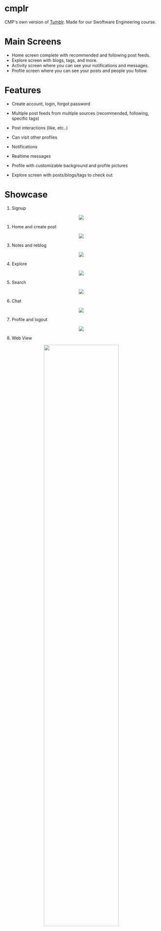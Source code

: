 # cmplr

CMP's own version of [Tumblr](https://tumblr.com/). Made for our Swoftware Engineering course.

# Main Screens

- Home screen complete with recommended and following post feeds.
- Explore screen with blogs, tags, and more.
- Activity screen where you can see your notifications and messages.
- Profile screen where you can see your posts and people you follow.

# Features

- Create account, login, forgot password

- Multiple post feeds from multiple sources (recommended, following, specific tags)

- Post interactions (like, etc..)

- Can visit other profiles

- Notifications

- Realtime messages

- Profile with customizable background and profile pictures

- Explore screen with posts/blogs/tags to check out

# Showcase

1. Signup
<div align="center">
  <img src="https://media2.giphy.com/media/wrBPqyWnyXKehGGmKY/giphy.gif?cid=790b7611e1c3476be7b611204fac664a821fb94e24cdefce&rid=giphy.gif&ct=g">
</div>

1. Home and create post
<div align="center">
   <img src="https://media4.giphy.com/media/Uk0BWI9E45PrdMS9BJ/giphy.gif?cid=790b7611a7502d5f64081368a8d4bf53e6b5f1be6b90c47c&rid=giphy.gif&ct=g">
</div>

3. Notes and reblog
<div align="center">
   <img src="https://media2.giphy.com/media/0vqnfDhHN4cakg4t7W/giphy.gif?cid=790b761185bb052643278e7c2aa3b2e9855ab18680aef24e&rid=giphy.gif&ct=g">
</div>

4. Explore 
<div align="center">
   <img src="https://media3.giphy.com/media/7xp8xRdmLo4nZTynyB/giphy.gif?cid=790b7611e1d89b9db4f906d8c4e89a7c9e78ed84c80b02be&rid=giphy.gif&ct=g">
</div>


5. Search
<div align="center">
   <img src="https://media3.giphy.com/media/J7ayhZysfIe43W8To7/giphy.gif?cid=790b761141da71ba3b72b30ce0052667041119417c2b58e6&rid=giphy.gif&ct=g">
</div>

6. Chat
<div align="center">
   <img src="https://media1.giphy.com/media/T0OcHQ2JUfZX6uxgNr/giphy.gif?cid=790b7611eda507165496dee8eb5bd47556b15757f3e18cf7&rid=giphy.gif&ct=g">
</div>

7. Profile and logout
<div align="center">
    <img src="https://media0.giphy.com/media/KLfuQU0aFD265GWeUY/giphy.gif?cid=790b7611be082e4f4bca519d33d8ff3f4a365bfc945cd762&rid=giphy.gif&ct=g">
</div>

8. Web View
<div align="center">
   <img width="70%" src="https://media4.giphy.com/media/crhU0LgtEEOOohR7Ok/giphy.gif">
</div>